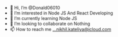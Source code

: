 - 👋 Hi, I’m @Donald06010
- 👀 I’m interested in Node JS And React Developing
- 🌱 I’m currently learning Node JS
- 💞️ I’m looking to collaborate on Nothing
- 📫 How to reach me ...nikhil.kateliya@icloud.com

<!---
Donald06010/Donald06010 is a ✨ special ✨ repository because its `README.md` (this file) appears on your GitHub profile.
You can click the Preview link to take a look at your changes.
--->

